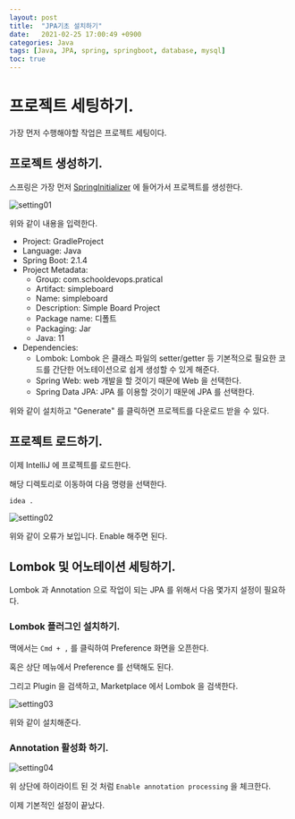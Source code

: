 ```yaml
---
layout: post
title:  "JPA기초 설치하기"
date:   2021-02-25 17:00:49 +0900
categories: Java
tags: [Java, JPA, spring, springboot, database, mysql]
toc: true
---
```


# 프로젝트 세팅하기. 
가장 먼저 수행해야할 작업은 프로젝트 세팅이다. 

## 프로젝트 생성하기. 

스프링은 가장 먼저 [SpringInitializer](https://start.spring.io/) 에 들어가서 프로젝트를 생성한다. 

![setting01](https://user-images.githubusercontent.com/66154381/109122368-d0ab9f80-778b-11eb-8378-9b8d555fd6fe.png)

위와 같이 내용을 입력한다.

- Project: GradleProject  
- Language: Java
- Spring Boot: 2.1.4
- Project Metadata:
    - Group: com.schooldevops.pratical
    - Artifact: simpleboard
    - Name: simpleboard
    - Description: Simple Board Project
    - Package name: 디폴트
    - Packaging: Jar
    - Java: 11
- Dependencies:
    - Lombok: Lombok 은 클래스 파일의 setter/getter 등 기본적으로 필요한 코드를 간단한 어노테이션으로 쉽게 생성할 수 있게 해준다. 
    - Spring Web: web 개발을 할 것이기 때문에 Web 을 선택한다.
    - Spring Data JPA: JPA 를 이용할 것이기 때문에 JPA 를 선택한다. 
    
위와 같이 설치하고 "Generate" 를 클릭하면 프로젝트를 다운로드 받을 수 있다.

## 프로젝트 로드하기. 
이제 IntelliJ 에 프로젝트를 로드한다.

해당 디렉토리로 이동하여 다음 명령을 선택한다. 

```
idea .
```

![setting02](https://user-images.githubusercontent.com/66154381/109122391-de612500-778b-11eb-867e-6789a9067274.png)


위와 같이 오류가 보입니다. Enable 해주면 된다. 

## Lombok 및 어노테이션 세팅하기. 

Lombok 과 Annotation 으로 작업이 되는 JPA 를 위해서 다음 몇가지 설정이 필요하다.

### Lombok 플러그인 설치하기. 

맥에서는 `Cmd + ,` 를 클릭하여 Preference 화면을 오픈한다.

혹은 상단 메뉴에서 Preference 를 선택해도 된다.

그리고 Plugin 을 검색하고, Marketplace 에서 Lombok 을 검색한다. 

![setting03](https://user-images.githubusercontent.com/66154381/109122442-f2a52200-778b-11eb-8a0b-439a28177da0.png)

위와 같이 설치해준다.

### Annotation 활성화 하기. 

![setting04](https://user-images.githubusercontent.com/66154381/109122471-ffc21100-778b-11eb-8523-6375bfab8533.png)

위 상단에 하이라이트 된 것 처럼 `Enable annotation processing` 을 체크한다. 

이제 기본적인 설정이 끝났다.


